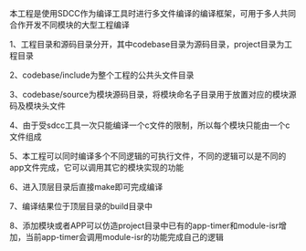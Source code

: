 本工程是使用SDCC作为编译工具时进行多文件编译的编译框架，可用于多人共同合作开发不同模块的大型工程编译

1、工程目录和源码目录分开，其中codebase目录为源码目录，project目录为工程目录

2、codebase/include为整个工程的公共头文件目录

3、codebase/source为模块源码目录，将模块命名子目录用于放置对应的模块源码及模块头文件

4、由于受sdcc工具一次只能编译一个c文件的限制，所以每个模块只能由一个c文件组成

5、本工程可以同时编译多个不同逻辑的可执行文件，不同的逻辑可以是不同的app文件完成，它可以调用其它的模块实现的功能

6、进入顶层目录后直接make即可完成编译

7、编译结果位于顶层目录的build目录中

8、添加模块或者APP可以仿造project目录中已有的app-timer和module-isr增加，当前app-timer会调用module-isr的功能完成自己的逻辑
